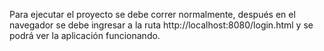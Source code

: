Para ejecutar el proyecto se debe correr normalmente, después en el navegador se debe ingresar a la ruta http://localhost:8080/login.html y se podrá ver la aplicación funcionando.